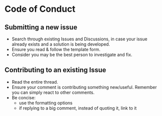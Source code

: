 # Code of Conduct

## Submitting a new issue

* Search through existing Issues and Discussions, in case your issue already exists and a solution is being developed.
* Ensure you read & follow the template form.
* Consider you may be the best person to investigate and fix.

## Contributing to an existing Issue

* Read the entire thread.
* Ensure your comment is contributing something new/useful. Remember you can simply react to other comments.
* Be concise:
    - use the formatting options
    - if replying to a big comment, instead of quoting it, link to it